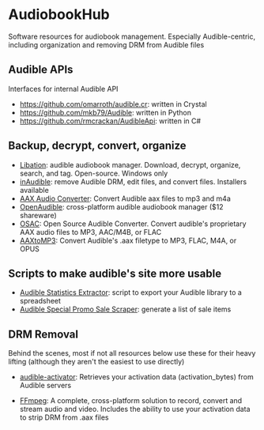 # AudiobookHub
Software resources for audiobook management. Especially Audible-centric, including organization and removing DRM from Audible files

## Audible APIs

Interfaces for internal Audible API

* https://github.com/omarroth/audible.cr: written in Crystal
* https://github.com/mkb79/Audible: written in Python
* https://github.com/rmcrackan/AudibleApi: written in C#

## Backup, decrypt, convert, organize

* [Libation][libation]: audible audiobook manager. Download, decrypt, organize, search, and tag. Open-source. Windows only
* [inAudible][inaudible]: remove Audible DRM, edit files, and convert files. Installers available
* [AAX Audio Converter][aaxaudioconverter]: Convert Audible aax files to mp3 and m4a
* [OpenAudible][openaudible]: cross-platform audible audiobook manager ($12 shareware)
* [OSAC][osac]: Open Source Audible Converter. Convert audible's proprietary AAX audio files to MP3, AAC/M4B, or FLAC
* [AAXtoMP3][aaxtomp3]: Convert Audible's .aax filetype to MP3, FLAC, M4A, or OPUS

## Scripts to make audible's site more usable

* [Audible Statistics Extractor][audibleStatisticsExtractor]: script to export your Audible library to a spreadsheet
* [Audible Special Promo Sale Scraper][audibleSpecialPromoSaleScraper]: generate a list of sale items

## DRM Removal

Behind the scenes, most if not all resources below use these for their heavy lifting (although they aren't the easiest to use directly)

* [audible-activator][audibleActivator]: Retrieves your activation data (activation_bytes) from Audible servers
* [FFmpeg][ffmpeg]: A complete, cross-platform solution to record, convert and stream audio and video. Includes the ability to use your activation data to strip DRM from .aax files

  [libation]: https://github.com/rmcrackan/Libation
  [inaudible]: https://github.com/rmcrackan/inAudible
  [aaxaudioconverter]: https://github.com/audiamus/AaxAudioConverter
  [openaudible]: https://openaudible.org/
  [osac]: https://github.com/adrifcastr/OSAC
  [aaxtomp3]: https://github.com/KrumpetPirate/AAXtoMP3
  [audibleStatisticsExtractor]: https://www.themodernnomad.com/audible-statistics-extractor/
  [audibleSpecialPromoSaleScraper]: https://github.com/joonaspaakko/audible-special-promo-sale-scraper

  [audibleActivator]: https://github.com/inAudible-NG/audible-activator
  [ffmpeg]: https://ffmpeg.org/ffmpeg-all.html#Audible-AAX
